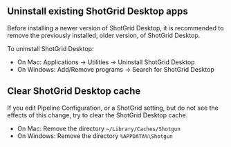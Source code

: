 ## Uninstall existing ShotGrid Desktop apps

Before installing a newer version of ShotGrid Desktop, it is recommended to remove
the previously installed, older version, of ShotGrid Desktop.

To uninstall ShotGrid Desktop:

- On Mac: Applications → Utilities → Uninstall ShotGrid Desktop
- On Windows: Add/Remove programs → Search for ShotGrid Desktop

## Clear ShotGrid Desktop cache

If you edit Pipeline Configuration, or a ShotGrid setting, but do not see
 the effects of this change, try to clear the ShotGrid Desktop cache.

- On Mac: Remove the directory `~/Library/Caches/Shotgun` 
- On Windows: Remove the directory `%APPDATA%\Shotgun`
